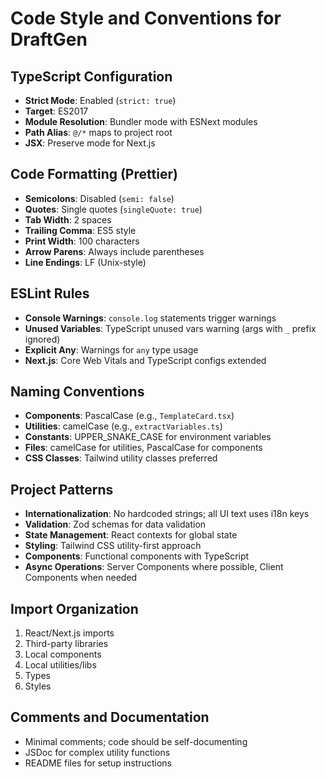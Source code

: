 # Code Style and Conventions for DraftGen

## TypeScript Configuration

- **Strict Mode**: Enabled (`strict: true`)
- **Target**: ES2017
- **Module Resolution**: Bundler mode with ESNext modules
- **Path Alias**: `@/*` maps to project root
- **JSX**: Preserve mode for Next.js

## Code Formatting (Prettier)

- **Semicolons**: Disabled (`semi: false`)
- **Quotes**: Single quotes (`singleQuote: true`)
- **Tab Width**: 2 spaces
- **Trailing Comma**: ES5 style
- **Print Width**: 100 characters
- **Arrow Parens**: Always include parentheses
- **Line Endings**: LF (Unix-style)

## ESLint Rules

- **Console Warnings**: `console.log` statements trigger warnings
- **Unused Variables**: TypeScript unused vars warning (args with `_` prefix ignored)
- **Explicit Any**: Warnings for `any` type usage
- **Next.js**: Core Web Vitals and TypeScript configs extended

## Naming Conventions

- **Components**: PascalCase (e.g., `TemplateCard.tsx`)
- **Utilities**: camelCase (e.g., `extractVariables.ts`)
- **Constants**: UPPER_SNAKE_CASE for environment variables
- **Files**: camelCase for utilities, PascalCase for components
- **CSS Classes**: Tailwind utility classes preferred

## Project Patterns

- **Internationalization**: No hardcoded strings; all UI text uses i18n keys
- **Validation**: Zod schemas for data validation
- **State Management**: React contexts for global state
- **Styling**: Tailwind CSS utility-first approach
- **Components**: Functional components with TypeScript
- **Async Operations**: Server Components where possible, Client Components when needed

## Import Organization

1. React/Next.js imports
2. Third-party libraries
3. Local components
4. Local utilities/libs
5. Types
6. Styles

## Comments and Documentation

- Minimal comments; code should be self-documenting
- JSDoc for complex utility functions
- README files for setup instructions
